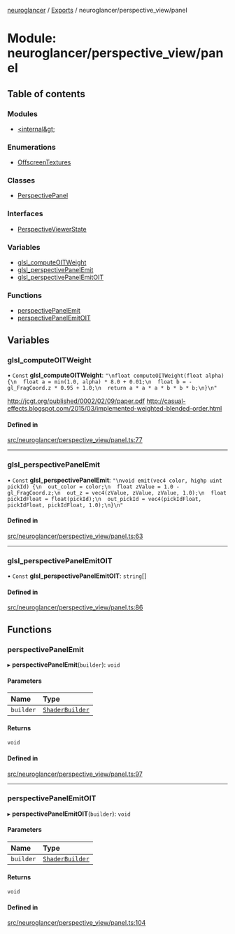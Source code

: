 [neuroglancer](../README.md) / [Exports](../modules.md) / neuroglancer/perspective\_view/panel

# Module: neuroglancer/perspective\_view/panel

## Table of contents

### Modules

- [&lt;internal\&gt;](neuroglancer_perspective_view_panel._internal_.md)

### Enumerations

- [OffscreenTextures](../enums/neuroglancer_perspective_view_panel.OffscreenTextures.md)

### Classes

- [PerspectivePanel](../classes/neuroglancer_perspective_view_panel.PerspectivePanel.md)

### Interfaces

- [PerspectiveViewerState](../interfaces/neuroglancer_perspective_view_panel.PerspectiveViewerState.md)

### Variables

- [glsl\_computeOITWeight](neuroglancer_perspective_view_panel.md#glsl_computeoitweight)
- [glsl\_perspectivePanelEmit](neuroglancer_perspective_view_panel.md#glsl_perspectivepanelemit)
- [glsl\_perspectivePanelEmitOIT](neuroglancer_perspective_view_panel.md#glsl_perspectivepanelemitoit)

### Functions

- [perspectivePanelEmit](neuroglancer_perspective_view_panel.md#perspectivepanelemit)
- [perspectivePanelEmitOIT](neuroglancer_perspective_view_panel.md#perspectivepanelemitoit)

## Variables

### glsl\_computeOITWeight

• `Const` **glsl\_computeOITWeight**: ``"\nfloat computeOITWeight(float alpha) {\n  float a = min(1.0, alpha) * 8.0 + 0.01;\n  float b = -gl_FragCoord.z * 0.95 + 1.0;\n  return a * a * a * b * b * b;\n}\n"``

http://jcgt.org/published/0002/02/09/paper.pdf
http://casual-effects.blogspot.com/2015/03/implemented-weighted-blended-order.html

#### Defined in

[src/neuroglancer/perspective_view/panel.ts:77](https://github.com/ActiveBrainAtlas2/neuroglancer/blob/034b457d/src/neuroglancer/perspective_view/panel.ts#L77)

___

### glsl\_perspectivePanelEmit

• `Const` **glsl\_perspectivePanelEmit**: ``"\nvoid emit(vec4 color, highp uint pickId) {\n  out_color = color;\n  float zValue = 1.0 - gl_FragCoord.z;\n  out_z = vec4(zValue, zValue, zValue, 1.0);\n  float pickIdFloat = float(pickId);\n  out_pickId = vec4(pickIdFloat, pickIdFloat, pickIdFloat, 1.0);\n}\n"``

#### Defined in

[src/neuroglancer/perspective_view/panel.ts:63](https://github.com/ActiveBrainAtlas2/neuroglancer/blob/034b457d/src/neuroglancer/perspective_view/panel.ts#L63)

___

### glsl\_perspectivePanelEmitOIT

• `Const` **glsl\_perspectivePanelEmitOIT**: `string`[]

#### Defined in

[src/neuroglancer/perspective_view/panel.ts:86](https://github.com/ActiveBrainAtlas2/neuroglancer/blob/034b457d/src/neuroglancer/perspective_view/panel.ts#L86)

## Functions

### perspectivePanelEmit

▸ **perspectivePanelEmit**(`builder`): `void`

#### Parameters

| Name | Type |
| :------ | :------ |
| `builder` | [`ShaderBuilder`](../classes/neuroglancer_webgl_shader.ShaderBuilder.md) |

#### Returns

`void`

#### Defined in

[src/neuroglancer/perspective_view/panel.ts:97](https://github.com/ActiveBrainAtlas2/neuroglancer/blob/034b457d/src/neuroglancer/perspective_view/panel.ts#L97)

___

### perspectivePanelEmitOIT

▸ **perspectivePanelEmitOIT**(`builder`): `void`

#### Parameters

| Name | Type |
| :------ | :------ |
| `builder` | [`ShaderBuilder`](../classes/neuroglancer_webgl_shader.ShaderBuilder.md) |

#### Returns

`void`

#### Defined in

[src/neuroglancer/perspective_view/panel.ts:104](https://github.com/ActiveBrainAtlas2/neuroglancer/blob/034b457d/src/neuroglancer/perspective_view/panel.ts#L104)
